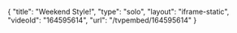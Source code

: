 {
    "title": "Weekend Style!",
    "type": "solo",
    "layout": "iframe-static",
    "videoId": "164595614",
    "url": "\/tvpembed\/164595614"
}